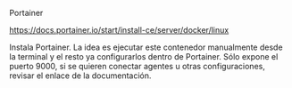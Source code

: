 Portainer

<https://docs.portainer.io/start/install-ce/server/docker/linux>

Instala Portainer. La idea es ejecutar este contenedor manualmente desde la terminal y el resto ya configurarlos dentro de Portainer.
Sólo expone el puerto 9000, si se quieren conectar agentes u otras configuraciones, revisar el enlace de la documentación.